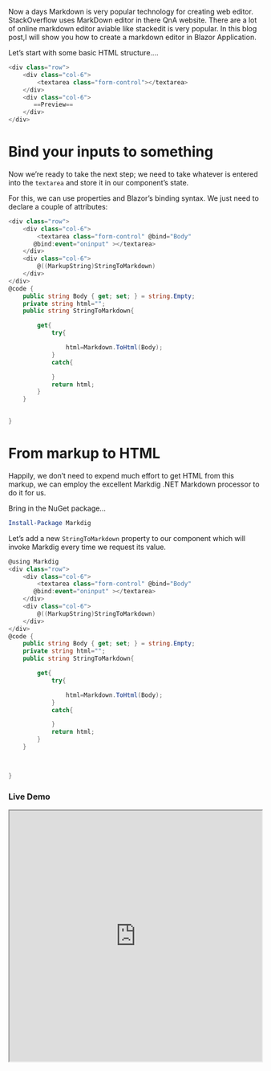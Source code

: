 Now a days Markdown is very popular technology for creating web editor. StackOverflow uses MarkDown editor in there QnA website. There are a lot of online markdown editor aviable like stackedit is very popular.
In this blog post,I will show you how to create a markdown editor in Blazor Application.

Let’s start with some basic HTML structure….

```csharp
<div class="row">
    <div class="col-6">
        <textarea class="form-control"></textarea>
    </div>
    <div class="col-6">
       ==Preview==
    </div>
</div>
```

# Bind your inputs to something

Now we’re ready to take the next step; we need to take whatever is entered into the  `textarea`  and store it in our component’s state.

For this, we can use properties and Blazor’s binding syntax. We just need to declare a couple of attributes:

```csharp
<div class="row">
    <div class="col-6">
        <textarea class="form-control" @bind="Body" 
       @bind:event="oninput" ></textarea>
    </div>
    <div class="col-6">
        @((MarkupString)StringToMarkdown)
    </div>
</div>
@code {
    public string Body { get; set; } = string.Empty;
    private string html="";
    public string StringToMarkdown{

        get{
            try{

                html=Markdown.ToHtml(Body);
            }
            catch{

            }
            return html;
        }
    }
 

}
```

# From markup to HTML

Happily, we don’t need to expend much effort to get HTML from this markup, we can employ the excellent Markdig .NET Markdown processor to do it for us.

Bring in the NuGet package…

```powershell
Install-Package Markdig
```

Let’s add a new `StringToMarkdown` property to our component which will invoke Markdig every time we request its value.

```csharp
@using Markdig
<div class="row">
    <div class="col-6">
        <textarea class="form-control" @bind="Body" 
       @bind:event="oninput" ></textarea>
    </div>
    <div class="col-6">
        @((MarkupString)StringToMarkdown)
    </div>
</div>
@code {
    public string Body { get; set; } = string.Empty;
    private string html="";
    public string StringToMarkdown{

        get{
            try{

                html=Markdown.ToHtml(Body);
            }
            catch{

            }
            return html;
        }
    }

    

}
```

### Live Demo

<iframe width="100%" height="500px" src="https://blazorrepl.telerik.com/repl/embed/mQaAQouJ41XMcCnE13?editor=true&result=true&errorList=false"></iframe>

<!--stackedit_data:
eyJoaXN0b3J5IjpbMTM5MDg5MzQ3LDE1ODE3NzU4NjZdfQ==
-->